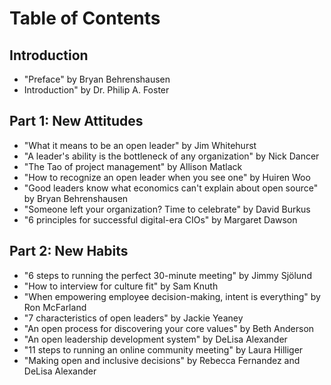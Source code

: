 # Table of Contents

## Introduction

- "Preface" by Bryan Behrenshausen
- Introduction" by Dr. Philip A. Foster

## Part 1: New Attitudes

- "What it means to be an open leader" by Jim Whitehurst
- "A leader's ability is the bottleneck of any organization" by Nick Dancer
- "The Tao of project management" by Allison Matlack
- "How to recognize an open leader when you see one" by Huiren Woo
- "Good leaders know what economics can't explain about open source" by Bryan Behrenshausen
- "Someone left your organization? Time to celebrate" by David Burkus
- "6 principles for successful digital-era CIOs" by Margaret Dawson

## Part 2: New Habits

- "6 steps to running the perfect 30-minute meeting" by Jimmy Sjölund
- "How to interview for culture fit" by Sam Knuth
- "When empowering employee decision-making, intent is everything" by Ron McFarland
- "7 characteristics of open leaders" by Jackie Yeaney
- "An open process for discovering your core values" by Beth Anderson
- "An open leadership development system" by DeLisa Alexander
- "11 steps to running an online community meeting" by Laura Hilliger
- "Making open and inclusive decisions" by Rebecca Fernandez and DeLisa Alexander
